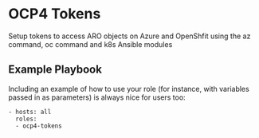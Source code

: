 OCP4 Tokens
===========

Setup tokens to access ARO objects on Azure and OpenShfit using the az command, oc command and k8s Ansible modules

Example Playbook
----------------

Including an example of how to use your role (for instance, with variables passed in as parameters) is always nice for users too:

    - hosts: all
      roles:
      - ocp4-tokens
